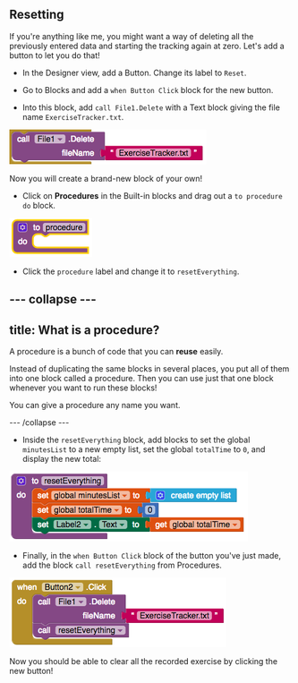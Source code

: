 ## Resetting

If you're anything like me, you might want a way of deleting all the previously entered data and starting the tracking again at zero. Let's add a button to let you do that!

+ In the Designer view, add a Button. Change its label to `Reset`.

+ Go to Blocks and add a `when Button Click` block for the new button.

+ Into this block, add `call File1.Delete` with a Text block giving the file name `ExerciseTracker.txt`.

![](images/s6FileDelete.png)

Now you will create a brand-new block of your own!

+ Click on **Procedures** in the Built-in blocks and drag out a `to procedure do` block.

![](images/s6NewProc.png)

+ Click the `procedure` label and change it to `resetEverything`.

--- collapse ---
---
title: What is a procedure?
---

A procedure is a bunch of code that you can **reuse** easily. 

Instead of duplicating the same blocks in several places, you put all of them into one block called a procedure. Then you can use just that one block whenever you want to run these blocks!

You can give a procedure any name you want.

--- /collapse ---

+ Inside the `resetEverything` block, add blocks to set the global `minutesList` to a new empty list, set the global `totalTime` to `0`, and display the new total:

![](images/s6ResetProc.png)

+ Finally, in the `when Button Click` block of the button you've just made, add the block `call resetEverything` from Procedures.

![](images/s6CallReset.png)

Now you should be able to clear all the recorded exercise by clicking the new button!

